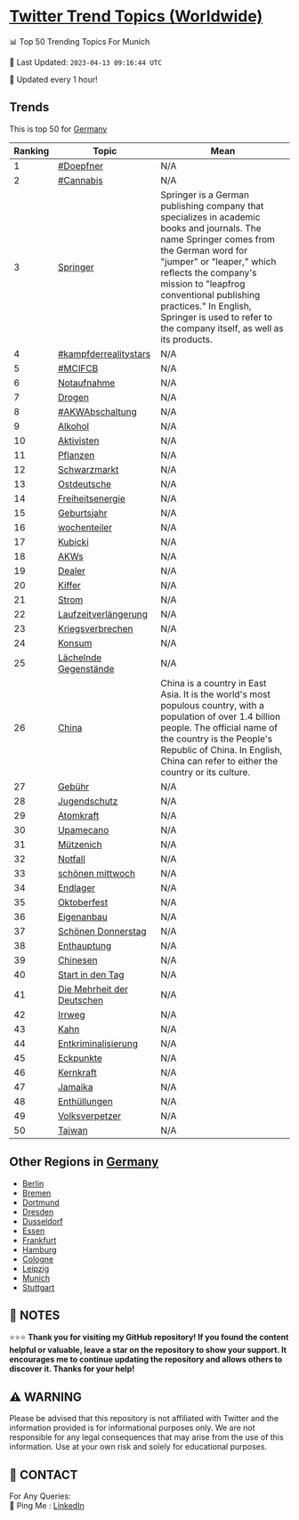 [Twitter Trend Topics (Worldwide)](https://github.com/ErcinDedeoglu/Twitter-Trend-Topics)
==========


📊 Top 50 Trending Topics For Munich

📆 Last Updated: `2023-04-13 09:16:44 UTC`

🔧 Updated every 1 hour!


## Trends

This is top 50 for [Germany](</Germany>)

| Ranking | Topic | Mean |
| ------- | ------------ | ------------ |
| 1 | [#Doepfner](http://twitter.com/search?q=%23Doepfner) | N/A |
| 2 | [#Cannabis](http://twitter.com/search?q=%23Cannabis) | N/A |
| 3 | [Springer](http://twitter.com/search?q=Springer) | Springer is a German publishing company that specializes in academic books and journals. The name Springer comes from the German word for "jumper" or "leaper," which reflects the company's mission to "leapfrog conventional publishing practices." In English, Springer is used to refer to the company itself, as well as its products. |
| 4 | [#kampfderrealitystars](http://twitter.com/search?q=%23kampfderrealitystars) | N/A |
| 5 | [#MCIFCB](http://twitter.com/search?q=%23MCIFCB) | N/A |
| 6 | [Notaufnahme](http://twitter.com/search?q=Notaufnahme) | N/A |
| 7 | [Drogen](http://twitter.com/search?q=Drogen) | N/A |
| 8 | [#AKWAbschaltung](http://twitter.com/search?q=%23AKWAbschaltung) | N/A |
| 9 | [Alkohol](http://twitter.com/search?q=Alkohol) | N/A |
| 10 | [Aktivisten](http://twitter.com/search?q=Aktivisten) | N/A |
| 11 | [Pflanzen](http://twitter.com/search?q=Pflanzen) | N/A |
| 12 | [Schwarzmarkt](http://twitter.com/search?q=Schwarzmarkt) | N/A |
| 13 | [Ostdeutsche](http://twitter.com/search?q=Ostdeutsche) | N/A |
| 14 | [Freiheitsenergie](http://twitter.com/search?q=Freiheitsenergie) | N/A |
| 15 | [Geburtsjahr](http://twitter.com/search?q=Geburtsjahr) | N/A |
| 16 | [wochenteiler](http://twitter.com/search?q=wochenteiler) | N/A |
| 17 | [Kubicki](http://twitter.com/search?q=Kubicki) | N/A |
| 18 | [AKWs](http://twitter.com/search?q=AKWs) | N/A |
| 19 | [Dealer](http://twitter.com/search?q=Dealer) | N/A |
| 20 | [Kiffer](http://twitter.com/search?q=Kiffer) | N/A |
| 21 | [Strom](http://twitter.com/search?q=Strom) | N/A |
| 22 | [Laufzeitverlängerung](http://twitter.com/search?q=Laufzeitverl%c3%a4ngerung) | N/A |
| 23 | [Kriegsverbrechen](http://twitter.com/search?q=Kriegsverbrechen) | N/A |
| 24 | [Konsum](http://twitter.com/search?q=Konsum) | N/A |
| 25 | [Lächelnde Gegenstände](http://twitter.com/search?q=L%c3%a4chelnde+Gegenst%c3%a4nde) | N/A |
| 26 | [China](http://twitter.com/search?q=China) | China is a country in East Asia. It is the world's most populous country, with a population of over 1.4 billion people. The official name of the country is the People's Republic of China. In English, China can refer to either the country or its culture. |
| 27 | [Gebühr](http://twitter.com/search?q=Geb%c3%bchr) | N/A |
| 28 | [Jugendschutz](http://twitter.com/search?q=Jugendschutz) | N/A |
| 29 | [Atomkraft](http://twitter.com/search?q=Atomkraft) | N/A |
| 30 | [Upamecano](http://twitter.com/search?q=Upamecano) | N/A |
| 31 | [Mützenich](http://twitter.com/search?q=M%c3%bctzenich) | N/A |
| 32 | [Notfall](http://twitter.com/search?q=Notfall) | N/A |
| 33 | [schönen mittwoch](http://twitter.com/search?q=sch%c3%b6nen+mittwoch) | N/A |
| 34 | [Endlager](http://twitter.com/search?q=Endlager) | N/A |
| 35 | [Oktoberfest](http://twitter.com/search?q=Oktoberfest) | N/A |
| 36 | [Eigenanbau](http://twitter.com/search?q=Eigenanbau) | N/A |
| 37 | [Schönen Donnerstag](http://twitter.com/search?q=Sch%c3%b6nen+Donnerstag) | N/A |
| 38 | [Enthauptung](http://twitter.com/search?q=Enthauptung) | N/A |
| 39 | [Chinesen](http://twitter.com/search?q=Chinesen) | N/A |
| 40 | [Start in den Tag](http://twitter.com/search?q=Start+in+den+Tag) | N/A |
| 41 | [Die Mehrheit der Deutschen](http://twitter.com/search?q=Die+Mehrheit+der+Deutschen) | N/A |
| 42 | [Irrweg](http://twitter.com/search?q=Irrweg) | N/A |
| 43 | [Kahn](http://twitter.com/search?q=Kahn) | N/A |
| 44 | [Entkriminalisierung](http://twitter.com/search?q=Entkriminalisierung) | N/A |
| 45 | [Eckpunkte](http://twitter.com/search?q=Eckpunkte) | N/A |
| 46 | [Kernkraft](http://twitter.com/search?q=Kernkraft) | N/A |
| 47 | [Jamaika](http://twitter.com/search?q=Jamaika) | N/A |
| 48 | [Enthüllungen](http://twitter.com/search?q=Enth%c3%bcllungen) | N/A |
| 49 | [Volksverpetzer](http://twitter.com/search?q=Volksverpetzer) | N/A |
| 50 | [Taiwan](http://twitter.com/search?q=Taiwan) | N/A |



## Other Regions in [Germany](</Germany>)

* [Berlin](</Germany/Berlin.md>)
* [Bremen](</Germany/Bremen.md>)
* [Dortmund](</Germany/Dortmund.md>)
* [Dresden](</Germany/Dresden.md>)
* [Dusseldorf](</Germany/Dusseldorf.md>)
* [Essen](</Germany/Essen.md>)
* [Frankfurt](</Germany/Frankfurt.md>)
* [Hamburg](</Germany/Hamburg.md>)
* [Cologne](</Germany/Cologne.md>)
* [Leipzig](</Germany/Leipzig.md>)
* [Munich](</Germany/Munich.md>)
* [Stuttgart](</Germany/Stuttgart.md>)



## 📝 NOTES

⭐⭐⭐ **Thank you for visiting my GitHub repository! If you found the content helpful or valuable, leave a star on the repository to show your support. It encourages me to continue updating the repository and allows others to discover it. Thanks for your help!**


## ⚠️ WARNING

Please be advised that this repository is not affiliated with Twitter and the information provided is for informational purposes only. We are not responsible for any legal consequences that may arise from the use of this information. Use at your own risk and solely for educational purposes.


## 📨 CONTACT

 For Any Queries:  
            🏓 Ping Me : [LinkedIn](https://www.linkedin.com/in/ercindedeoglu/)
